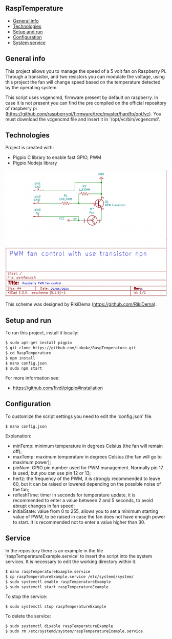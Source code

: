 ## RaspTemperature
* [General info](#general-info)
* [Technologies](#technologies)
* [Setup and run](#setup-and-run)
* [Configuration](#configuration)
* [System service](#service)

## General info
This project allows you to manage the speed of a 5 volt fan on Raspberry Pi.
Through a transistor, and two resistors you can modulate the voltage, using this project the fan will change speed based on the temperature detected by the operating system.

This script uses vsgencmd, firmware present by default on raspberry. 
In case it is not present you can find the pre compiled on the official repository of raspberry pi (https://github.com/raspberrypi/firmware/tree/master/hardfp/opt/vc).
You must download the vcgencmd file and insert it in '/opt/vc/bin/vcgencmd'.

## Technologies
Project is created with:
* Pigpio C library to enable fast GPIO, PWM
* Pigpio Nodejs library

![PWM Scheme](https://github.com/LukeAz/RaspTemperature/blob/main/img/scheme.png)

This scheme was designed by RikiDema (https://github.com/RikiDema).
	
## Setup and run
To run this project, install it locally:

```
$ sudo apt-get install pigpio
$ git clone https://github.com/LukeAz/RaspTemperature.git
$ cd RaspTemperature
$ npm install
$ nano config.json
$ sudo npm start
```
For more information see: 
* https://github.com/fivdi/pigpio#installation

## Configuration
To customize the script settings you need to edit the 'config.json' file.

```
$ nano config.json
```

Explanation:
* minTemp: minimum temperature in degrees Celsius (the fan will remain off);
* maxTemp: maximum temperature in degrees Celsius (the fan will go to maximum power);
* pinNum: GPIO pin number used for PWM management. Normally pin 17 is used, but you can use pin 12 or 13;
* hertz: the frequency of the PWM, it is strongly recommended to leave 60, but it can be raised or lowered depending on the possible noise of the fan;
* refleshTime: timer in seconds for temperature update, it is recommended to enter a value between 2 and 5 seconds, to avoid abrupt changes in fan speed;
* initialState: value from 0 to 255, allows you to set a minimum starting value of PWM, to be raised in case the fan does not have enough power to start. It is recommended not to enter a value higher than 30.

## Service
In the repository there is an example in the file 'raspTemperatureExample.service' to insert the script into the system services.
It is necessary to edit the working directory within it.

```
$ nano raspTemperatureExample.service
$ cp raspTemperatureExample.service /etc/systemd/system/
$ sudo systemctl enable raspTemperatureExample
$ sudo systemctl start raspTemperatureExample
```
To stop the service:
```
$ sudo systemctl stop raspTemperatureExample
```
To delete the service:
```
$ sudo systemctl disable raspTemperatureExample
$ sudo rm /etc/systemd/system/raspTemperatureExample.service
```
